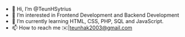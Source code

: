 - 👋 Hi, I’m @TeunHSytrius
- 👀 I’m interested in Frontend Development and Backend Development 
- 🌱 I’m currently learning HTML, CSS, PHP, SQL and JavaScript.
- 📫 How to reach me ✉️|teunhak2003@gmail.com

<!---
TeunHSytrius/TeunHSytrius is a ✨ special ✨ repository because its `README.md` (this file) appears on your GitHub profile.
You can click the Preview link to take a look at your changes.
--->
